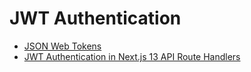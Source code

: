 # JWT Authentication

- [JSON Web Tokens](https://jwt.io/introduction)
- [JWT Authentication in Next.js 13 API Route Handlers](./nextjs13-user-signin-signup/)